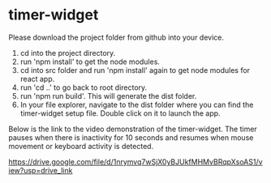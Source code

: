 # timer-widget

Please download the project folder from github into your device. 
1. cd into the project directory.
2. run 'npm install' to get the node modules.
3. cd into src folder and run 'npm install' again to get node modules for react app.
4. run 'cd ..' to go back to root directory.
5. run 'npm run build'. This will generate the dist folder.
6. In your file explorer, navigate to the dist folder where you can find the timer-widget setup file. Double click on it to launch the app. 

Below is the link to the video demonstration of the timer-widget. The timer pauses when there is inactivity for 10 seconds and resumes when mouse movement or keyboard activity is detected.

https://drive.google.com/file/d/1nrymvq7wSjX0yBJUkfMHMvBRqpXsoAS1/view?usp=drive_link
